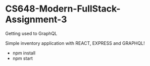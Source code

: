 # CS648-Modern-FullStack-Assignment-3
Getting used to GraphQL

Simple inventory application with REACT, EXPRESS and GRAPHQL!
- npm install
- npm start
